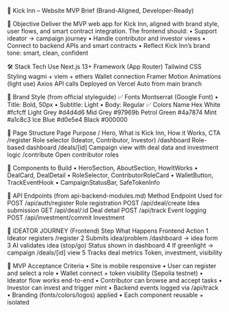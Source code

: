 📝 Kick Inn – Website MVP Brief (Brand-Aligned, Developer-Ready)

🎯 Objective
Deliver the MVP web app for Kick Inn, aligned with brand style, user flows, and smart contract integration.
The frontend should:
	•	Support ideator → campaign journey
	•	Handle contributor and investor views
	•	Connect to backend APIs and smart contracts
	•	Reflect Kick Inn’s brand tone: smart, clean, confident

🛠️ Stack
Tech
Use
Next.js 13+
Framework (App Router)
Tailwind CSS
Styling
wagmi + viem + ethers
Wallet connection
Framer Motion
Animations (light use)
Axios
API calls
Deployed on Vercel
Auto from main branch

🎨 Brand Style (from official styleguide)
✅ Fonts Montserrat (Google Font)
	•	Title: Bold, 50px
	•	Subtitle: Light
	•	Body: Regular
✅ Colors
Name
Hex
White
#fcfcff
Light Grey
#d4d4d6
Mid Grey
#97969b
Petrol Green
#4a7874
Mint
#a1c8c3
Ice Blue
#d0e5e4
Black
#000000

📐 Page Structure
Page
Purpose
/
Hero, What is Kick Inn, How it Works, CTA
/register
Role selector (Ideator, Contributor, Investor)
/dashboard
Role-based dashboard
/deals/[id]
Campaign view with deal data and investment logic
/contribute
Open contributor roles

🧩 Components to Build
	•	HeroSection, AboutSection, HowItWorks
	•	DealCard, DealDetail
	•	RoleSelector, ContributorRoleCard
	•	WalletButton, TrackEventHook
	•	CampaignStatusBar, SafeTokenInfo

🔗 API Endpoints (from api-backend-modules.md)
Method
Endpoint
Used for
POST
/api/auth/register
Role registration
POST
/api/deal/create
Idea submission
GET
/api/deal/:id
Deal detail
POST
/api/track
Event logging
POST
/api/investment/commit
Investment

🧠 IDEATOR JOURNEY (Frontend)
Step
What Happens
Frontend Action
1
Ideator registers
/register
2
Submits idea/problem
/dashboard → idea form
3
AI validates idea (stop/go)
Status shown in dashboard
4
If greenlight → campaign
/deals/[id] view
5
Tracks deal metrics
Token, investment, visibility

💎 MVP Acceptance Criteria
	•	Site is mobile responsive
	•	User can register and select a role
	•	Wallet connect + token visibility (Sepolia testnet)
	•	Ideator flow works end-to-end
	•	Contributor can browse and accept tasks
	•	Investor can invest and trigger mint
	•	Backend events logged via /api/track
	•	Branding (fonts/colors/logos) applied
	•	Each component reusable + isolated

